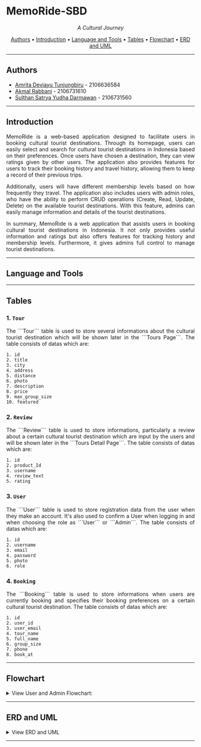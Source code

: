 # MemoRide-SBD

<p align="center">
 <i align="center">A Cultural Journey</i>
</p>

<p align ="center">
  <a href="#authors">Authors</a> •
  <a href="#introduction">Introduction</a> •
  <a href="#language-and-tools">Language and Tools</a> •
  <a href="#tables">Tables</a> •
  <a href="#flowchart">Flowchart</a> •
  <a href="#ERD-and-UML">ERD and UML</a> 
</p>

---

## Authors

- [Amrita Deviayu Tunjungbiru](https://www.github.com/birujung) - 2106636584
- [Akmal Rabbani](https://www.github.com/akmalrbn) - 2106731610
- [Sulthan Satrya Yudha Darmawan](https://www.github.com/sulsyd) - 2106731560
---

## Introduction
<p align="justify">MemoRide is a web-based application designed to facilitate users in booking cultural tourist destinations. Through its homepage, users can easily select and search for cultural tourist destinations in Indonesia based on their preferences. Once users have chosen a destination, they can view ratings given by other users. The application also provides features for users to track their booking history and travel history, allowing them to keep a record of their previous trips.</p>

<p align="justify">Additionally, users will have different membership levels based on how frequently they travel. The application also includes users with admin roles, who have the ability to perform CRUD operations (Create, Read, Update, Delete) on the available tourist destinations. With this feature, admins can easily manage information and details of the tourist destinations.</p>

<p align="justify">In summary, MemoRide is a web application that assists users in booking cultural tourist destinations in Indonesia. It not only provides useful information and ratings but also offers features for tracking history and membership levels. Furthermore, it gives admins full control to manage tourist destinations.</p>

---

## Language and Tools

---

## Tables

### 1.  ```Tour```

<p align="justify">The ```Tour``` table is used to store several informations about the cultural tourist destination  which will be shown later in the ```Tours Page```. The table consists of datas which are:</p>

```
1. id
2. title
3. city
4. address
5. distance
6. photo
7. description
8. price
9. max_group_size
10. featured

```

### 2.  ```Review```

<p align="justify">The ```Review``` table is used to store informations, particularly a review about a certain cultural tourist destination which are input by the users and will be shown later in the ```Tours Detail Page```. The table consists of datas which are:</p>

```
1. id
2. product_Id
3. username
4. review_text
5. rating

```

### 3.  ```User```

<p align="justify">The ```User``` table is used to store registration data from the user when they make an account. It's also used to confirm a User when logging in and when choosing the role as ```User``` or ```Admin```. The table consists of datas which are:</p>

```
1. id
2. username
3. email
4. password
5. photo
6. role
```

### 4.  ```Booking```

<p align="justify">The ```Booking``` table is used to store informations when users are currently booking and specifies their booking preferences on a certain cultural tourist destination. The table consists of datas which are:</p>

```
1. id
2. user_id
3. user_email
4. tour_name
5. full_name
6. group_size
7. phone
8. book_at

```
---

## Flowchart
<details>
  <summary>View User and Admin Flowchart:</summary>

  ```MemoRide User Flowchart ```

![alt text](https://github.com/birujung/MemoRide-SBD/blob/tunjung/User_Flowchart.png)

```Memoride Admin Flowchart```

![alt text]()

</details>

---

## ERD and UML 
<details>
  <summary>View ERD and UML</summary>

  ```Entity Relational Diagram (ERD)```

![alt text](https://github.com/birujung/MemoRide-SBD/blob/tunjung/ERD_MemoRide.png)

```Unified Modeling Language (UML)```

![alt text](https://github.com/birujung/MemoRide-SBD/blob/tunjung/UML_MemoRide.png)

</details>

---
